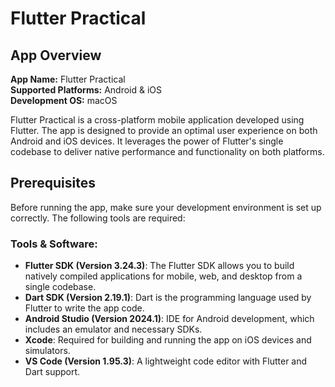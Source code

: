 # Flutter Practical

## App Overview

**App Name:** Flutter Practical  
**Supported Platforms:** Android & iOS  
**Development OS:** macOS

Flutter Practical is a cross-platform mobile application developed using Flutter. The app is designed to provide an optimal user experience on both Android and iOS devices. It leverages the power of Flutter's single codebase to deliver native performance and functionality on both platforms.

## Prerequisites

Before running the app, make sure your development environment is set up correctly. The following tools are required:

### Tools & Software:

- **Flutter SDK (Version 3.24.3)**: The Flutter SDK allows you to build natively compiled applications for mobile, web, and desktop from a single codebase.
- **Dart SDK (Version 2.19.1)**: Dart is the programming language used by Flutter to write the app code.
- **Android Studio (Version 2024.1)**: IDE for Android development, which includes an emulator and necessary SDKs.
- **Xcode**: Required for building and running the app on iOS devices and simulators.
- **VS Code (Version 1.95.3)**: A lightweight code editor with Flutter and Dart support.
